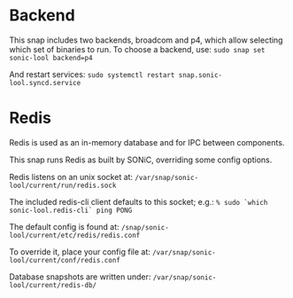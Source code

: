 Backend
=======

This snap includes two backends, broadcom and p4, which allow selecting which
set of binaries to run. To choose a backend, use:
`sudo snap set sonic-lool backend=p4`

And restart services:
`sudo systemctl restart snap.sonic-lool.syncd.service`


Redis
=====

Redis is used as an in-memory database and for IPC between components.

This snap runs Redis as built by SONiC, overriding some config options.

Redis listens on an unix socket at:
`/var/snap/sonic-lool/current/run/redis.sock`

The included redis-cli client defaults to this socket; e.g.:
```% sudo `which sonic-lool.redis-cli` ping
PONG```

The default config is found at:
`/snap/sonic-lool/current/etc/redis/redis.conf`

To override it, place your config file at:
`/var/snap/sonic-lool/current/conf/redis.conf`

Database snapshots are written under:
`/var/snap/sonic-lool/current/redis-db/`

